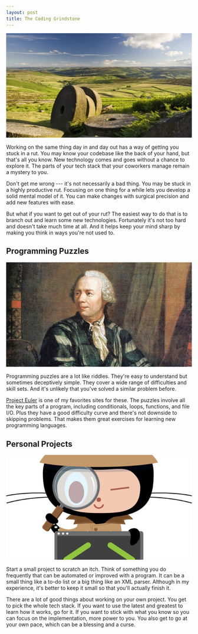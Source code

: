 ```yaml
---
layout: post
title: The Coding Grindstone
---
```


[![Disused grindstones][1]][2]

Working on the same thing day in and day out has a way of getting
you stuck in a rut. You may know your codebase like the back of
your hand, but that's all you know. New technology comes and goes
without a chance to explore it. The parts of your tech stack that
your coworkers manage remain a mystery to you.

Don't get me wrong --- it's not necessarily a bad thing. You may be
stuck in a highly productive rut. Focusing on one thing for a while
lets you develop a solid mental model of it. You can make changes
with surgical precision and add new features with ease.

But what if you want to get out of your rut? The easiest way to do
that is to branch out and learn some new technologies. Fortunately
it's not too hard and doesn't take much time at all. And it helps
keep your mind sharp by making you think in ways you're not used
to.

## Programming Puzzles

[![Leonhard Euler][3]][4]

Programming puzzles are a lot like riddles. They're easy to understand
but sometimes deceptively simple. They cover a wide range of
difficulties and skill sets. And it's unlikely that you've solved
a similar problem before.

[Project Euler][5] is one of my favorites sites for these. The
puzzles involve all the key parts of a program, including conditionals,
loops, functions, and file I/O. Plus they have a good difficulty
curve and there's not downside to skipping problems. That makes
them great exercises for learning new programming languages.

## Personal Projects

[![Inspectocat][6]][7]

Start a small project to scratch an itch. Think of something you
do frequently that can be automated or improved with a program. It
can be a small thing like a to-do list or a big thing like an XML
parser. Although in my experience, it's better to keep it small so
that you'll actually finish it.

There are a lot of good things about working on your own project.
You get to pick the whole tech stack. If you want to use the latest
and greatest to learn how it works, go for it. If you want to stick
with what you know so you can focus on the implementation, more
power to you. You also get to go at your own pace, which can be a
blessing and a curse.

[1]: /static/images/2012-08-28-disused-grindstones.jpg
[2]: http://www.flickr.com/photos/earthwatcher/2643137236/
[3]: /static/images/2012-08-28-leonhard-euler.jpg
[4]: http://commons.wikimedia.org/wiki/File:Leonhard_Euler_2.jpg
[5]: http://projecteuler.net/
[6]: /static/images/2012-08-28-inspectocat.jpg
[7]: http://octodex.github.com/inspectocat/

